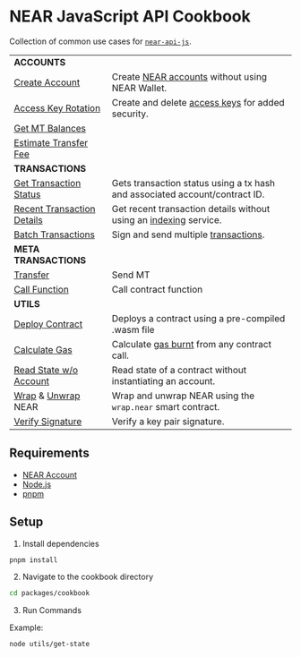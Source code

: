 # NEAR JavaScript API Cookbook

Collection of common use cases for [`near-api-js`](https://github.com/near/near-api-js).

|                                                                 |                                                                                                                  |
|-----------------------------------------------------------------| ---------------------------------------------------------------------------------------------------------------- |
| **ACCOUNTS**                                                    |                                                                                                                  |
| [Create Account](./accounts/create-testnet-account.js)          | Create [NEAR accounts](https://docs.near.org/concepts/basics/account) without using NEAR Wallet.                   |
| [Access Key Rotation](./accounts/access-keys/README.md)         | Create and delete [access keys](https://docs.near.org/concepts/basics/account#access-keys) for added security.     |
| [Get MT Balances](./accounts/get_mt_balances.js)                |                                                                                                                  |
| [Estimate Transfer Fee](./accounts/get_mt_balances.js)          |                                                                                                                  |
| **TRANSACTIONS**                                                |                                                                                                                  |
| [Get Transaction Status](./transactions/get-tx-status.js)       | Gets transaction status using a tx hash and associated account/contract ID.                                      |
| [Recent Transaction Details](./transactions/get-tx-detail.js)   | Get recent transaction details without using an [indexing](https://docs.near.org/docs/concepts/indexer) service. |
| [Batch Transactions](./transactions/batch-transactions.js)      | Sign and send multiple [transactions](https://docs.near.org/docs/concepts/transaction).                          |
| **META TRANSACTIONS**                                           |                                                                                                                  |
| [Transfer](./meta-transaction-relayer/transfer.js)              | Send MT                                                                                                          |
| [Call Function](./meta-transaction-relayer/function_call.js)    | Call contract function                                                                                           |
| **UTILS**                                                       |                                                                                                                  |
| [Deploy Contract](./utils/deploy-contract.js)                   | Deploys a contract using a pre-compiled .wasm file                                                               |
| [Calculate Gas](./utils/calculate-gas.js)                       | Calculate [gas burnt](https://docs.near.org/docs/concepts/gas) from any contract call.                           |
| [Read State w/o Account](./utils/get-state.js)                  | Read state of a contract without instantiating an account.                                                       |
| [Wrap](./utils/wrap-near.js) & [Unwrap](./utils/unwrap-near.js)  NEAR | Wrap and unwrap NEAR using the `wrap.near` smart contract.                                                  |
| [Verify Signature](./utils/verify-signature.js)                 | Verify a key pair signature.                                                                                |

## Requirements

-   [NEAR Account](https://docs.near.org/docs/develop/basics/create-account)
-   [Node.js](https://nodejs.org/en/download/package-manager/)
-   [pnpm](https://pnpm.io/installation)

## Setup

1. Install dependencies

```bash
pnpm install
```

2. Navigate to the cookbook directory

```bash
cd packages/cookbook
```

3. Run Commands

Example:

```bash
node utils/get-state
```
